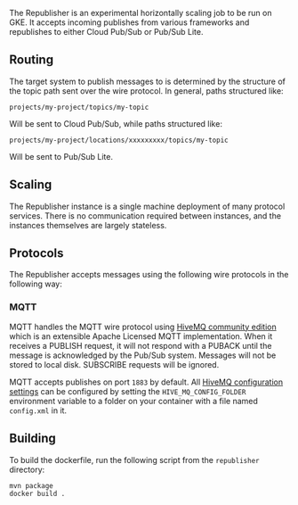 The Republisher is an experimental horizontally scaling job to be run on GKE. It
accepts incoming publishes from various frameworks and republishes to either
Cloud Pub/Sub or Pub/Sub Lite.

## Routing

The target system to publish messages to is determined by the structure of the
topic path sent over the wire protocol. In general, paths structured like:

`projects/my-project/topics/my-topic`

Will be sent to Cloud Pub/Sub, while paths structured like:

`projects/my-project/locations/xxxxxxxxx/topics/my-topic`

Will be sent to Pub/Sub Lite.

## Scaling

The Republisher instance is a single machine deployment of many protocol
services. There is no communication required between instances, and the
instances themselves are largely stateless. 

## Protocols

The Republisher accepts messages using the following wire protocols
in the following way:

### MQTT

MQTT handles the MQTT wire protocol using
[HiveMQ community edition](https://github.com/hivemq/hivemq-community-edition)
which is an extensible Apache Licensed MQTT implementation. When it receives a
PUBLISH request, it will not respond with a PUBACK until the message is
acknowledged by the Pub/Sub system. Messages will not be stored to local disk.
SUBSCRIBE requests will be ignored.

MQTT accepts publishes on port `1883` by default. All
[HiveMQ configuration settings](https://www.hivemq.com/docs/hivemq/3.4/user-guide/configuration.html#configuration-files)
can be configured by setting the `HIVE_MQ_CONFIG_FOLDER` environment variable to
a folder on your container with a file named `config.xml` in it.

## Building

To build the dockerfile, run the following script from the `republisher`
directory:

```bash
mvn package
docker build .
```
